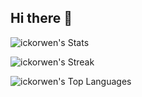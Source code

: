 ## Hi there 👋
![ickorwen's Stats](https://github-readme-stats.vercel.app/api?username=ickorwen&theme=yeblu&show_icons=true&hide_border=false&count_private=true)

![ickorwen's Streak](https://github-readme-streak-stats.herokuapp.com/?user=ickorwen&theme=yeblu&hide_border=false)

![ickorwen's Top Languages](https://github-readme-stats.vercel.app/api/top-langs/?username=ickorwen&theme=yeblu&show_icons=true&hide_border=false&layout=compact)
<!--
**ickorwen/ickorwen** is a ✨ _special_ ✨ repository because its `README.md` (this file) appears on your GitHub profile.

Here are some ideas to get you started:

- 🔭 I’m currently working on ...
- 🌱 I’m currently learning ...
- 👯 I’m looking to collaborate on ...
- 🤔 I’m looking for help with ...
- 💬 Ask me about ...
- 📫 How to reach me: ...
- 😄 Pronouns: ...
- ⚡ Fun fact: ...
-->
